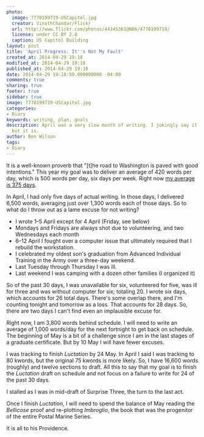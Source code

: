 ```yaml
---
photo:
  image: 7770199719-USCapitol.jpg
  creator: VinothChandar/Flickr
  url: http://www.flickr.com/photos/44345361@N06/4770199719/
  license: under CC BY 2.0
  caption: US Capitol Building
layout: post
title: 'April Progress: It''s Not My Fault'
created_at: 2014-04-29 19:18
modified_at: 2014-04-29 19:18
published_at: 2014-04-29 19:18
date: 2014-04-29 19:18:59.000000000 -04:00
comments: true
sharing: true
footer: true
sidebar: true
image: 7770199719-USCapitol.jpg
categories:
- Diary
keywords: writing, plan, goals
description: April was a very slow month of writing. I jokingly say it's not my fault,
  but it is.
author: Ben Wilson
tags:
- Diary
---
```

<!--Lead Paragraph-->

It is a well-known proverb that
"[t]he road to Washington is paved with good intentions." This year my goal was to deliver an average of 420 words per day, which is 500 words per day, six days per week. Right now [my average is 375 days](/writing-progress-2014).

<!-- more -->
In April, I had only five days of actual writing. In those days, I delivered 6,500 words, averaging just over 1,300 words each of those days. So to what do I throw out as a lame excuse for not writing?

* I wrote 1&ndash;5 April except for 4 April (Friday, see below)
* Mondays and Fridays are always shot due to volunteering, and two Wednesdays each month
* 6&ndash;12 April I fought over a computer issue that ultimately required that I rebuild the workstation.
* I celebrated my oldest son's graduation from Advanced Individual Training in the Army over a three-day weekend.
* Last Tuesday through Thursday I was ill.
* Last weekend I was camping with a dozen other families (I organized it)

So of the past 30 days, I was unavailable for six, volunteered for five, was ill for three and was without computer for six; totaling 20. I wrote six days, which accounts for 26 total days. There's some overlap there, and I'm counting tonight and tomorrow as a loss. That accounts for 28 days. So, there are two days I can't find even an implausible excuse for.

Right now, I am 3,800 words behind schedule. I will need to write an average of 1,000 words/day for the next fortnight to get back on schedule. The beginning of May is a bit of a challenge since I am in the last stages of a graduate certificate. But by 10 May I will have fewer excuses.

I was tracking to finish *Luctation* by 24 May. In April I said I was tracking to 80 kwords, but the original 75 kwords is more likely. So, I have 16,600 words (roughly) and twelve sections to draft. All this to say that my goal is to finish the *Luctation* draft on schedule and not focus on a failure to write for 24 of the past 30 days.

I stalled as I was in mid-draft of Surprise Three, the turn to the last act.

Once I finish *Luctation*, I will need to spend the balance of May reading the *Bellicose* proof and re-plotting *Imbroglio*, the book that was the progenitor of the entire Postal Marine Series.

It is all to his Providence.

